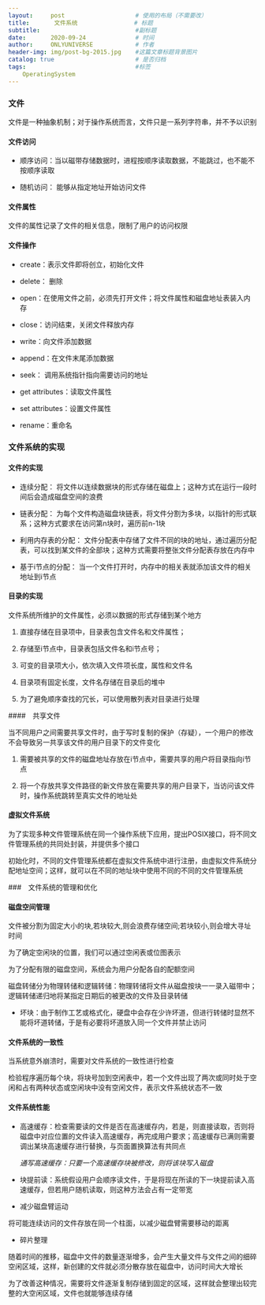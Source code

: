 ```yaml
---
layout:     post                    # 使用的布局（不需要改）
title:       文件系统                # 标题 
subtitle:                           #副标题
date:       2020-09-24              # 时间
author:     ONLYUNIVERSE            # 作者
header-img: img/post-bg-2015.jpg    #这篇文章标题背景图片
catalog: true                       # 是否归档
tags:                               #标签
    OperatingSystem
---
```


### 文件

文件是一种抽象机制；对于操作系统而言，文件只是一系列字符串，并不予以识别

#### 文件访问

* 顺序访问：当以磁带存储数据时，进程按顺序读取数据，不能跳过，也不能不按顺序读取

* 随机访问： 能够从指定地址开始访问文件

#### 文件属性

文件的属性记录了文件的相关信息，限制了用户的访问权限

#### 文件操作

* create：表示文件即将创立，初始化文件

* delete： 删除

* open：在使用文件之前，必须先打开文件；将文件属性和磁盘地址表装入内存

* close：访问结束，关闭文件释放内存

* write：向文件添加数据

* append：在文件末尾添加数据

* seek： 调用系统指针指向需要访问的地址

* get attributes：读取文件属性

* set attributes：设置文件属性

* rename：重命名

### 文件系统的实现

#### 文件的实现

* 连续分配： 将文件以连续数据块的形式存储在磁盘上；这种方式在运行一段时间后会造成磁盘空间的浪费

* 链表分配： 为每个文件构造磁盘块链表，将文件分割为多块，以指针的形式联系；这种方式要求在访问第n块时，遍历前n-1块

* 利用内存表的分配： 文件分配表中存储了文件不同的块的地址，通过遍历分配表，可以找到某文件的全部块；这种方式需要将整张文件分配表存放在内存中

* 基于i节点的分配： 当一个文件打开时，内存中的相关表就添加该文件的相关地址到i节点

#### 目录的实现

文件系统所维护的文件属性，必须以数据的形式存储到某个地方

1. 直接存储在目录项中，目录表包含文件名和文件属性；

2. 存储至i节点中，目录表包括文件名和i节点号；

3. 可变的目录项大小，依次填入文件项长度，属性和文件名

4. 目录项有固定长度，文件名存储在目录后的堆中

5. 为了避免顺序查找的冗长，可以使用散列表对目录进行处理

####　共享文件

当不同用户之间需要共享文件时，由于写时复制的保护（存疑），一个用户的修改不会导致另一共享该文件的用户目录下的文件变化

1. 需要被共享的文件的磁盘地址存放在i节点中，需要共享的用户将目录指向i节点

2. 将一个存放共享文件路径的新文件放在需要共享的用户目录下，当访问该文件时，操作系统跳转至真实文件的地址处

#### 虚拟文件系统

为了实现多种文件管理系统在同一个操作系统下应用，提出POSIX接口，将不同文件管理系统的共同处封装，并提供多个接口

初始化时，不同的文件管理系统都在虚拟文件系统中进行注册，由虚拟文件系统分配地址空间；这样，就可以在不同的地址块中使用不同的不同的文件管理系统

###　文件系统的管理和优化

#### 磁盘空间管理

文件被分割为固定大小的块,若块较大,则会浪费存储空间;若块较小,则会增大寻址时间

为了确定空闲块的位置，我们可以通过空闲表或位图表示

为了分配有限的磁盘空间，系统会为用户分配各自的配额空间

磁盘转储分为物理转储和逻辑转储：物理转储将文件从磁盘按块一一录入磁带中；逻辑转储递归地将某指定日期后的被更改的文件及目录转储

* 坏块：由于制作工艺或格式化，硬盘中会存在少许坏道，但进行转储时显然不能将坏道转储，于是有必要将坏道放入同一个文件并禁止访问

#### 文件系统的一致性

当系统意外崩溃时，需要对文件系统的一致性进行检查

检验程序遍历每个块，将块号加到空闲表中，若一个文件出现了两次或同时处于空闲和占有两种状态或空闲块中没有空闲文件，表示文件系统状态不一致

#### 文件系统性能

* 高速缓存：检查需要读的文件是否在高速缓存内，若是，则直接读取，否则将磁盘中对应位置的文件读入高速缓存，再完成用户要求；高速缓存已满则需要调出某块高速缓存进行替换，与页面置换算法有共同点

    *通写高速缓存：只要一个高速缓存块被修改，则将该块写入磁盘*

* 块提前读：系统假设用户会顺序读文件，于是将现在所读的下一块提前读入高速缓存，但若用户随机读取，则这种方法会占有一定带宽

* 减少磁盘臂运动

将可能连续访问的文件存放在同一个柱面，以减少磁盘臂需要移动的距离

* 碎片整理

随着时间的推移，磁盘中文件的数量逐渐增多，会产生大量文件与文件之间的细碎空闲区域，这样，新创建的文件就必须分散存放在磁盘中，访问时间大大增长

为了改善这种情况，需要将文件逐渐复制存储到固定的区域，这样就会整理出较完整的大空闲区域，文件也就能够连续存储
